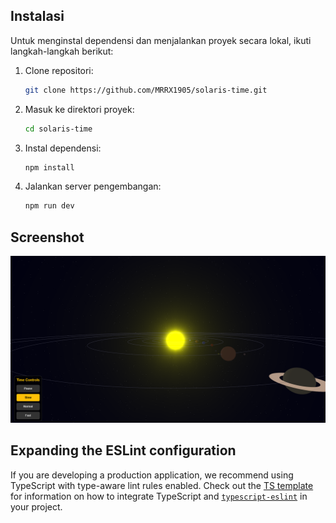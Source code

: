 ## Instalasi

Untuk menginstal dependensi dan menjalankan proyek secara lokal, ikuti langkah-langkah berikut:

1. Clone repositori:
   ```bash
   git clone https://github.com/MRRX1905/solaris-time.git
   ```

2. Masuk ke direktori proyek:
   ```bash
   cd solaris-time
   ```

3. Instal dependensi:
   ```bash
   npm install
   ```

4. Jalankan server pengembangan:
   ```bash
   npm run dev
   ```

## Screenshot

![Screenshot](public/ss.png)

## Expanding the ESLint configuration

If you are developing a production application, we recommend using TypeScript with type-aware lint rules enabled. Check out the [TS template](https://github.com/vitejs/vite/tree/main/packages/create-vite/template-react-ts) for information on how to integrate TypeScript and [`typescript-eslint`](https://typescript-eslint.io) in your project.
